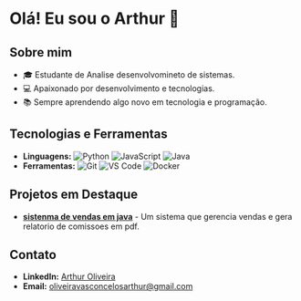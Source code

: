 # Olá! Eu sou o Arthur 👋

## Sobre mim
- 🎓 Estudante de Analise desenvolvomineto de sistemas.
- 💻 Apaixonado por desenvolvimento e tecnologias.
- 📚 Sempre aprendendo algo novo em tecnologia e programação.

## Tecnologias e Ferramentas
- **Linguagens:** ![Python](https://img.shields.io/badge/-Python-3776AB?logo=python&logoColor=white&style=for-the-badge) ![JavaScript](https://img.shields.io/badge/-JavaScript-F7DF1E?logo=javascript&logoColor=black&style=for-the-badge) ![Java](https://img.shields.io/badge/-Java-007396?logo=java&logoColor=white&style=for-the-badge)
- **Ferramentas:** ![Git](https://img.shields.io/badge/-Git-F05032?logo=git&logoColor=white&style=for-the-badge) ![VS Code](https://img.shields.io/badge/-VS%20Code-007ACC?logo=visual-studio-code&logoColor=white&style=for-the-badge) ![Docker](https://img.shields.io/badge/-Docker-2496ED?logo=docker&logoColor=white&style=for-the-badge)

## Projetos em Destaque
- [**sistenma de vendas em java**]([https://github.com/seu-usuario/projeto-a](https://github.com/Arthurolv/sistema-de-venda-em-java)) - Um sistema que gerencia vendas e gera relatorio de comissoes em pdf.

## Contato
- **LinkedIn:** [Arthur Oliveira ](https://www.linkedin.com/in/arthur-oliveira-vasconcelos-24b17b214)
- **Email:** oliveiravasconcelosarthur@gmail.com


